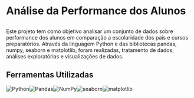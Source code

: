 # Análise da Performance dos Alunos

## 

Este projeto tem como objetivo analisar um conjunto de dados sobre performance dos alunos em comparação a escolaridade dos pais e cursos preparatórios. Através da linguagem Python e das bibliotecas pandas, numpy, seaborn e matplotlib, foram realizadas, tratamento de dados, análises exploratórias e visualizações de dados.

## Ferramentas Utilizadas

<div style="display: flex; flex-wrap: wrap;">
<img src="https://img.shields.io/badge/Python-3776AB?style=for-the-badge&logo=python&logoColor=white" alt="Python" />
<img src="https://img.shields.io/badge/Pandas-150458?style=for-the-badge&logo=pandas&logoColor=white" alt="Pandas" />
<img src="https://img.shields.io/badge/NumPy-013243?style=for-the-badge&logo=numpy&logoColor=white" alt="NumPy" />
<img src="https://img.shields.io/badge/seaborn-blue?style=for-the-badge&logo=seaborn&logoColor=white" alt="seaborn" />
<img src="https://img.shields.io/badge/matplotlib-purple?style=for-the-badge&logo=matplotlib&logoColor=white" alt="matplotlib" />
<div/>



